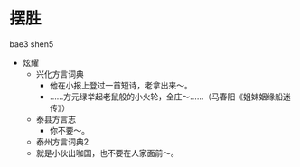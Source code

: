 # 摆胜
bae3 shen5
+ 炫耀
  * 兴化方言词典
    - 他在小报上登过一首短诗，老拿出来～。
    - ……方元绿举起老鼠般的小火轮，全庄～……（马春阳《姐妹姻缘船迷传》）
  * 泰县方言志
    - 你不要～。
  * 泰州方言词典2
  - 就是小伙出咖国，也不要在人家面前～。

